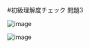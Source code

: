 #初級理解度チェック 問題3

![image](https://github.com/user-attachments/assets/9fb5851c-0bfa-4ca5-92e4-b39982cd0764)

![image](https://github.com/user-attachments/assets/a747ef04-1ea2-4b04-baac-781fd549f7c4)
